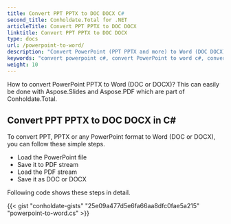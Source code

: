 ```yaml
---
title: Convert PPT PPTX to DOC DOCX C#
second_title: Conholdate.Total for .NET
articleTitle: Convert PPT PPTX to DOC DOCX
linktitle: Convert PPT PPTX to DOC DOCX
type: docs
url: /powerpoint-to-word/
description: "Convert PowerPoint (PPT PPTX and more) to Word (DOC DOCX) file formats in C#."
keywords: "convert powerpoint c#, convert PowerPoint to word c#, convert pptx to docx c#, convert ppt to doc c#, .NET convert ppt pptx, ppt to docx .net, pptx to docx asp .net, c# converter for ppt, c# converter for pptx, pptx to word c#, slides to docx pages"
weight: 10
---
```


How to convert PowerPoint PPTX to Word (DOC or DOCX)? This can easily be done with Aspose.Slides and Aspose.PDF which are part of Conholdate.Total.

## **Convert PPT PPTX to DOC DOCX in C#**
To convert PPT, PPTX or any PowerPoint format to Word (DOC or DOCX), you can follow these simple steps.

- Load the PowerPoint file 
- Save it to PDF stream
- Load the PDF stream
- Save it as DOC or DOCX

Following code shows these steps in detail.

{{< gist "conholdate-gists" "25e09a477d5e6fa66aa8dfc0fae5a215" "powerpoint-to-word.cs" >}}